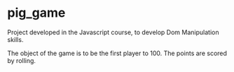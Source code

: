 # pig_game


Project developed in the Javascript course, to develop Dom Manipulation skills.

The object of the game is to be the first player to 100. The points are scored by rolling.
